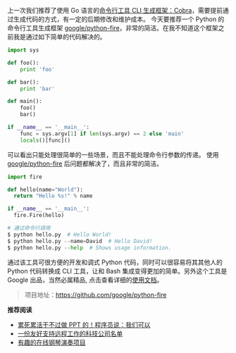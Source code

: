 上一次我们推荐了使用 Go 语言的[命令行工具 CLI 生成框架：Cobra](https://mp.weixin.qq.com/s?__biz=MzA3MzE4ODY0Mg==&mid=2455984074&idx=1&sn=3bacba526055e1410f4b1c949c9e0462&chksm=88852387bff2aa918459efc3c04f4a70fed5d30efa944bc88a7c3bb5b517dabbde2a12b8bb2e&token=939844524&lang=zh_CN#rd)，需要提前通过生成代码的方式，有一定的后期修改和维护成本。
今天要推荐一个 Python 的命令行工具生成框架 [google/python-fire](https://github.com/google/python-fire)，非常的简洁。在我不知道这个框架之前我是通过如下简单的代码解决的。

```python
import sys

def foo():
    print 'foo'

def bar():
    print 'bar'

def main():
    foo()
    bar()

if __name__ == '__main__':
    func = sys.argv[1] if len(sys.argv) == 2 else 'main'
    locals()[func]()
```

可以看出只能处理很简单的一些场景，而且不能处理命令行参数的传递。
使用 [google/python-fire](https://github.com/google/python-fire) 后问题都解决了，而且非常的简洁。

```python
import fire

def hello(name="World"):
  return "Hello %s!" % name

if __name__ == '__main__':
  fire.Fire(hello)

# 通过命令行调用
$ python hello.py  # Hello World!
$ python hello.py --name=David  # Hello David!
$ python hello.py --help  # Shows usage information.
```
通过该工具可很方便的开发和调式 Python 代码，同时可以很容易将其其他人的 Python 代码转换成 CLI 工具，让和 Bash 集成变得更加的简单。另外这个工具是 Google  出品，当然必属精品, 点击查看详细的[使用文档](https://github.com/google/python-fire/blob/master/docs/guide.md)。

> 项目地址：https://github.com/google/python-fire


**推荐阅读**
* [累死累活干不过做 PPT 的！程序员说：我们可以](https://mp.weixin.qq.com/s?__biz=MzA3MzE4ODY0Mg==&mid=2455984104&idx=1&sn=6df6f391c4bfdea61f77b2239e905477&chksm=888523a5bff2aab30be84a8754d0ac953ab7e3e63fa820cb818938a1f20ea36683fb336ac9fd&token=939844524&lang=zh_CN#rd)
* [一份友好支持远程工作的科技公司名单](https://mp.weixin.qq.com/s?__biz=MzA3MzE4ODY0Mg==&mid=2455984098&idx=1&sn=c5cec46ed5cebb741e1ae3010d7699cd&chksm=888523afbff2aab91076442dadfd474913d8f8550638df08527f340b519924403989f09ed6f1&token=939844524&lang=zh_CN#rd)
* [有趣的在线钢琴演奏项目](https://mp.weixin.qq.com/s?__biz=MzA3MzE4ODY0Mg==&mid=2455984093&idx=1&sn=9b0a6a3ded91ac12031bf4eadf58d105&chksm=88852390bff2aa864942fb296e0f70c33cd48b59843276082d694786c33eed2b0b43c08d92b2&token=939844524&lang=zh_CN#rd)
